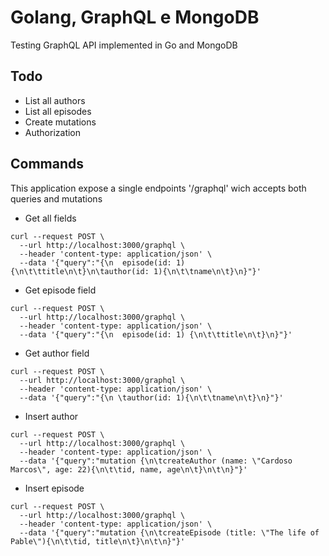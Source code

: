 # Golang, GraphQL e MongoDB

Testing GraphQL API implemented in Go and MongoDB

## Todo 

- List all authors
- List all episodes
- Create mutations
- Authorization


## Commands
This application expose a single endpoints '/graphql' wich accepts both queries and mutations


- Get all fields
```
curl --request POST \
  --url http://localhost:3000/graphql \
  --header 'content-type: application/json' \
  --data '{"query":"{\n  episode(id: 1) {\n\t\ttitle\n\t}\n\tauthor(id: 1){\n\t\tname\n\t}\n}"}'
```

- Get episode field
``` 
curl --request POST \
  --url http://localhost:3000/graphql \
  --header 'content-type: application/json' \
  --data '{"query":"{\n  episode(id: 1) {\n\t\ttitle\n\t}\n}"}'
```

- Get author field
``` 
curl --request POST \
  --url http://localhost:3000/graphql \
  --header 'content-type: application/json' \
  --data '{"query":"{\n \tauthor(id: 1){\n\t\tname\n\t}\n}"}'
```
- Insert author 
```
curl --request POST \
  --url http://localhost:3000/graphql \
  --header 'content-type: application/json' \
  --data '{"query":"mutation {\n\tcreateAuthor (name: \"Cardoso Marcos\", age: 22){\n\t\tid, name, age\n\t}\n\t\n}"}'
```

- Insert episode
```
curl --request POST \
  --url http://localhost:3000/graphql \
  --header 'content-type: application/json' \
  --data '{"query":"mutation {\n\tcreateEpisode (title: \"The life of Pable\"){\n\t\tid, title\n\t}\n\t\n}"}'
```